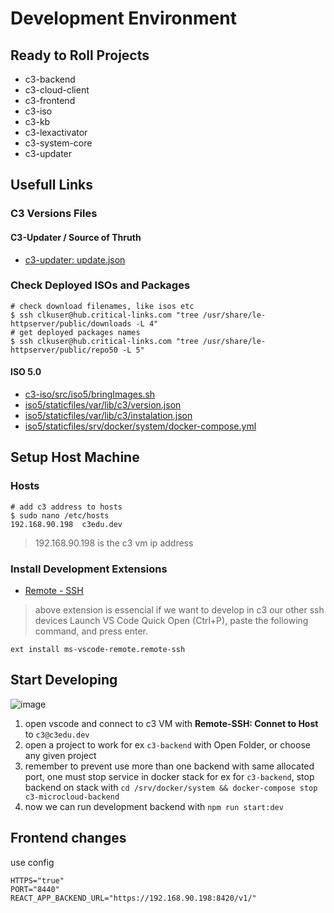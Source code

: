 # Development Environment

## Ready to Roll Projects

- c3-backend
- c3-cloud-client
- c3-frontend
- c3-iso
- c3-kb
- c3-lexactivator
- c3-system-core
- c3-updater

## Usefull Links

### C3 Versions Files

#### C3-Updater / Source of Thruth

- [c3-updater: update.json](https://bitbucket.org/criticallinksteam/c3-updater/src/master/update.json)

### Check Deployed ISOs and Packages

```shell
# check download filenames, like isos etc
$ ssh clkuser@hub.critical-links.com "tree /usr/share/le-httpserver/public/downloads -L 4"
# get deployed packages names
$ ssh clkuser@hub.critical-links.com "tree /usr/share/le-httpserver/public/repo50 -L 5"
```

#### ISO 5.0

- [c3-iso/src/iso5/bringImages.sh](https://bitbucket.org/criticallinksteam/c3-iso/src/iso5/bringImages.sh)
- [iso5/staticfiles/var/lib/c3/version.json](https://bitbucket.org/criticallinksteam/c3-iso/src/iso5/staticfiles/var/lib/c3/version.json)
- [iso5/staticfiles/var/lib/c3/instalation.json](https://bitbucket.org/criticallinksteam/c3-iso/src/iso5/staticfiles/var/lib/c3/instalation.json)
- [iso5/staticfiles/srv/docker/system/docker-compose.yml](https://bitbucket.org/criticallinksteam/c3-iso/src/iso5/staticfiles/srv/docker/system/docker-compose.yml)

## Setup Host Machine

### Hosts

```shell
# add c3 address to hosts
$ sudo nano /etc/hosts
192.168.90.198  c3edu.dev
```

> 192.168.90.198 is the c3 vm ip address

### Install Development Extensions

- [Remote - SSH](https://marketplace.visualstudio.com/items?itemName=ms-vscode-remote.remote-ssh)

> above extension is essencial if we want to develop in c3 our other ssh devices
Launch VS Code Quick Open (Ctrl+P), paste the following command, and press enter.

```shell
ext install ms-vscode-remote.remote-ssh
```

## Start Developing

![image](../../assets/images/2021-06-02-12-22-53.png)

1. open vscode and connect to c3 VM with **Remote-SSH: Connet to Host** to `c3@c3edu.dev`
2. open a project to work for ex `c3-backend` with Open Folder, or choose any given project
3. remember to prevent use more than one backend with same allocated port, one must stop service in docker stack for ex for `c3-backend`, stop backend on stack with `cd /srv/docker/system && docker-compose stop c3-microcloud-backend`
4. now we can run development backend with `npm run start:dev`

## Frontend changes

use config

```shell
HTTPS="true"
PORT="8440"
REACT_APP_BACKEND_URL="https://192.168.90.198:8420/v1/"
```
